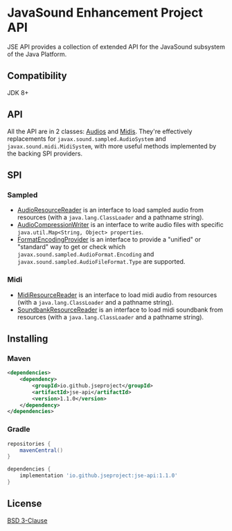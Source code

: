 # JavaSound Enhancement Project API

JSE API provides a collection of extended API for the JavaSound subsystem of the Java Platform.

## Compatibility
JDK 8+

## API
All the API are in 2 classes: [Audios](/src/main/java/javasound/sampled/Audios.java) and [Midis](/src/main/java/javasound/midi/Midis.java).
They're effectively replacements for `javax.sound.sampled.AudioSystem` and `javax.sound.midi.MidiSystem`, with more useful methods implemented by the backing SPI providers.

## SPI
### Sampled
- [AudioResourceReader](/src/main/java/javasound/sampled/spi/AudioResourceReader.java) is an interface to load sampled audio from resources (with a `java.lang.ClassLoader` and a pathname string).
- [AudioCompressionWriter](/src/main/java/javasound/sampled/spi/AudioCompressionWriter.java) is an interface to write audio files with specific `java.util.Map<String, Object> properties`.
- [FormatEncodingProvider](/src/main/java/javasound/sampled/spi/FormatEncodingProvider.java) is an interface to provide a "unified" or "standard" way to get or check which `javax.sound.sampled.AudioFormat.Encoding` and `javax.sound.sampled.AudioFileFormat.Type` are supported.

### Midi
- [MidiResourceReader](/src/main/java/javasound/midi/spi/MidiResourceReader.java) is an interface to load midi audio from resources (with a `java.lang.ClassLoader` and a pathname string).
- [SoundbankResourceReader](/src/main/java/javasound/midi/spi/SoundbankResourceReader.java) is an interface to load midi soundbank from resources (with a `java.lang.ClassLoader` and a pathname string).

## Installing
### Maven
```xml
<dependencies>
    <dependency>
        <groupId>io.github.jseproject</groupId>
        <artifactId>jse-api</artifactId>
        <version>1.1.0</version>
    </dependency>
</dependencies>
```
### Gradle
```groovy
repositories {
    mavenCentral()
}

dependencies {
    implementation 'io.github.jseproject:jse-api:1.1.0'
}
```

## License
[BSD 3-Clause](/LICENSE)

